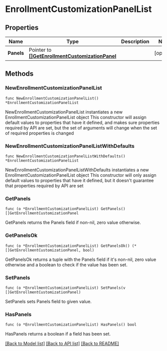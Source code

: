 # EnrollmentCustomizationPanelList

## Properties

Name | Type | Description | Notes
------------ | ------------- | ------------- | -------------
**Panels** | Pointer to [**[]GetEnrollmentCustomizationPanel**](GetEnrollmentCustomizationPanel.md) |  | [optional] 

## Methods

### NewEnrollmentCustomizationPanelList

`func NewEnrollmentCustomizationPanelList() *EnrollmentCustomizationPanelList`

NewEnrollmentCustomizationPanelList instantiates a new EnrollmentCustomizationPanelList object
This constructor will assign default values to properties that have it defined,
and makes sure properties required by API are set, but the set of arguments
will change when the set of required properties is changed

### NewEnrollmentCustomizationPanelListWithDefaults

`func NewEnrollmentCustomizationPanelListWithDefaults() *EnrollmentCustomizationPanelList`

NewEnrollmentCustomizationPanelListWithDefaults instantiates a new EnrollmentCustomizationPanelList object
This constructor will only assign default values to properties that have it defined,
but it doesn't guarantee that properties required by API are set

### GetPanels

`func (o *EnrollmentCustomizationPanelList) GetPanels() []GetEnrollmentCustomizationPanel`

GetPanels returns the Panels field if non-nil, zero value otherwise.

### GetPanelsOk

`func (o *EnrollmentCustomizationPanelList) GetPanelsOk() (*[]GetEnrollmentCustomizationPanel, bool)`

GetPanelsOk returns a tuple with the Panels field if it's non-nil, zero value otherwise
and a boolean to check if the value has been set.

### SetPanels

`func (o *EnrollmentCustomizationPanelList) SetPanels(v []GetEnrollmentCustomizationPanel)`

SetPanels sets Panels field to given value.

### HasPanels

`func (o *EnrollmentCustomizationPanelList) HasPanels() bool`

HasPanels returns a boolean if a field has been set.


[[Back to Model list]](../README.md#documentation-for-models) [[Back to API list]](../README.md#documentation-for-api-endpoints) [[Back to README]](../README.md)


